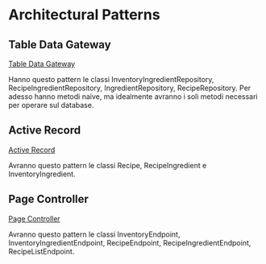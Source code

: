 # Architectural Patterns

## Table Data Gateway

[Table Data Gateway](https://martinfowler.com/eaaCatalog/tableDataGateway.html)

Hanno questo pattern le classi InventoryIngredientRepository, RecipeIngredientRepository, IngredientRepository, RecipeRepository.
Per adesso hanno metodi naive, ma idealmente avranno i soli metodi necessari per operare sul database.

## Active Record

[Active Record](https://martinfowler.com/eaaCatalog/activeRecord.html)

Avranno questo pattern le classi Recipe, RecipeIngredient e InventoryIngredient.


## Page Controller

[Page Controller](https://martinfowler.com/eaaCatalog/pageController.html)

Avranno questo pattern le classi InventoryEndpoint, InventoryIngredientEndpoint, RecipeEndpoint, RecipeIngredientEndpoint, RecipeListEndpoint.

